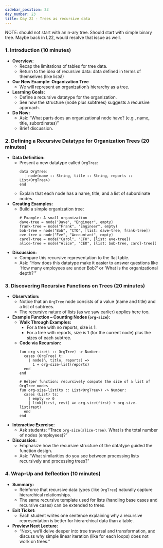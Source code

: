 ```yaml
---
sidebar_position: 23
day_number: 23
title: Day 22 - Trees as recursive data
---
```


NOTE: should not start with an n-ary tree. Should start with simple binary tree.
Maybe back in L22, would resolve that issue as well.

### 1. Introduction (10 minutes)
- **Overview:**
  - Recap the limitations of tables for tree data.
  - Return to the idea of recursive data: data defined in terms of themselves (like lists!)
- **Our New Example: Organization Tree**
  - We will represent an organization’s hierarchy as a tree.
- **Learning Goals:**
  - Define a recursive datatype for the organization.
  - See how the structure (node plus subtrees) suggests a recursive approach.
- **Do Now:**
  - Ask: “What parts does an organizational node have? (e.g., name, title, subordinates)”
  - Brief discussion.

### 2. Defining a Recursive Datatype for Organization Trees (20 minutes)
- **Data Definition:**
  - Present a new datatype called `OrgTree`:
    ```pyret
    data OrgTree:
      | node(name :: String, title :: String, reports :: List<OrgTree>)
    end
    ```
  - Explain that each node has a name, title, and a list of subordinate nodes.
- **Creating Examples:**
  - Build a simple organization tree:
    ```pyret
    # Example: A small organization
    dave-tree = node("Dave", "Engineer", empty)
    frank-tree = node("Frank", "Engineer", empty)
    bob-tree = node("Bob", "CTO", [list: dave-tree, frank-tree])
    eve-tree = node("Eve", "Accountant", empty)
    carol-tree = node("Carol", "CFO", [list: eve-tree])
    alice-tree = node("Alice", "CEO", [list: bob-tree, carol-tree])
    ```
- **Discussion:**
  - Compare this recursive representation to the flat table.
  - Ask: “How does this datatype make it easier to answer questions like ‘How many employees are under Bob?’ or ‘What is the organizational depth?’”

### 3. Discovering Recursive Functions on Trees (20 minutes)
- **Observation:**
  - Notice that an `OrgTree` node consists of a value (name and title) and a list of subtrees.
  - The recursive nature of lists (as we saw earlier) applies here too.
- **Example Function – Counting Nodes (`org-size`):**
  - **Walk Through Examples:**
    - For a tree with no reports, size is 1.
    - For a tree with reports, size is 1 (for the current node) plus the sizes of each subtree.
  - **Code via Recursion:**
    ```pyret
    fun org-size(t :: OrgTree) -> Number:
      cases (OrgTree) t:
        | node(n, title, reports) =>
          1 + org-size-list(reports)
      end
    end

    # Helper function: recursively compute the size of a list of OrgTree nodes
    fun org-size-list(ts :: List<OrgTree>) -> Number:
      cases (List) ts:
        | empty => 0
        | link(first, rest) => org-size(first) + org-size-list(rest)
      end
    end
    ```
- **Interactive Exercise:**
  - Ask students: “Trace `org-size(alice-tree)`. What is the total number of nodes (employees)?”
- **Discussion:**
  - Emphasize how the recursive structure of the datatype guided the function design.
  - Ask: “What similarities do you see between processing lists recursively and processing trees?”

### 4. Wrap-Up and Reflection (10 minutes)
- **Summary:**
  - Reinforce that recursive data types (like `OrgTree`) naturally capture hierarchical relationships.
  - The same recursive template used for lists (handling base cases and recursive cases) can be extended to trees.
- **Exit Ticket:**
  - Each student writes one sentence explaining why a recursive representation is better for hierarchical data than a table.
- **Preview Next Lecture:**
  - “Next, we’ll delve deeper into tree traversal and transformation, and discuss why simple linear iteration (like for each loops) does not work on trees.”


